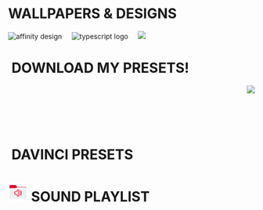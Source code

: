###

<div align="left">
  <h1> WALLPAPERS & DESIGNS </h1>
  <img src="https://upload.wikimedia.org/wikipedia/commons/f/f5/Affinity_Photo_V2_icon.svg" height="40" alt="affinity design"  />
  <img width="12" />
  <img src="https://upload.wikimedia.org/wikipedia/commons/9/9c/Affinity_Publisher_V2_icon.svg" height="40" alt="typescript logo"  />
  <img width="12" />
  <img src="https://upload.wikimedia.org/wikipedia/commons/thumb/8/86/Affinity_Designer_V2_icon.svg/640px-Affinity_Designer_V2_icon.svg.png" height="40" />
  <img width="12" />
</div>


#   <img src="https://raw.githubusercontent.com/sameerasw/folder-icons/main/PNGs/root.png" height="40"  alt=""  /> DOWNLOAD MY PRESETS!

<img align="right" height="150"  src="https://media4.giphy.com/media/v1.Y2lkPTc5MGI3NjExYnBjdDZzd2N4Zjh6NG9wdDI4ZzE0OWNoZG9yYzh0Mm42YXB4NXk0bCZlcD12MV9pbnRlcm5hbF9naWZfYnlfaWQmY3Q9Zw/aWXSKuhUPFPdLQoEqt/giphy.gif"  />



</br>
</br>
</br>
</br>
</br>

<div>

# <img src="https://raw.githubusercontent.com/sameerasw/folder-icons/main/PNGs/davinci.png" height="40"  alt=""  /> DAVINCI PRESETS
   
</div>

<div>

# <img src="https://github.com/Pyncro/folder-icons/blob/main/PNGs/sound.png?raw=true" height="40"  alt=""  /> SOUND PLAYLIST
   
</div>






